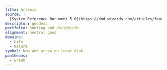 ```yaml
---
title: Artemis
source: |
  [System Reference Document 5.0](https://dnd.wizards.com/articles/features/systems-reference-document-srd)
descriptor: goddess
portfolio: hunting and childbirth
alignment: neutral good
domains:
  - Life
  - Nature
symbol: bow and arrow on lunar disk
pantheons:
  - Greek
---
```

